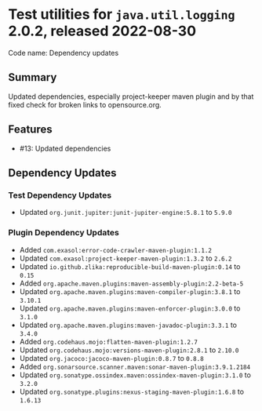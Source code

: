 # Test utilities for `java.util.logging` 2.0.2, released 2022-08-30

Code name: Dependency updates

## Summary

Updated dependencies, especially project-keeper maven plugin and by that fixed check for broken links to opensource.org.

## Features

* #13: Updated dependencies

## Dependency Updates

### Test Dependency Updates

* Updated `org.junit.jupiter:junit-jupiter-engine:5.8.1` to `5.9.0`

### Plugin Dependency Updates

* Added `com.exasol:error-code-crawler-maven-plugin:1.1.2`
* Updated `com.exasol:project-keeper-maven-plugin:1.3.2` to `2.6.2`
* Updated `io.github.zlika:reproducible-build-maven-plugin:0.14` to `0.15`
* Added `org.apache.maven.plugins:maven-assembly-plugin:2.2-beta-5`
* Updated `org.apache.maven.plugins:maven-compiler-plugin:3.8.1` to `3.10.1`
* Updated `org.apache.maven.plugins:maven-enforcer-plugin:3.0.0` to `3.1.0`
* Updated `org.apache.maven.plugins:maven-javadoc-plugin:3.3.1` to `3.4.0`
* Added `org.codehaus.mojo:flatten-maven-plugin:1.2.7`
* Updated `org.codehaus.mojo:versions-maven-plugin:2.8.1` to `2.10.0`
* Updated `org.jacoco:jacoco-maven-plugin:0.8.7` to `0.8.8`
* Added `org.sonarsource.scanner.maven:sonar-maven-plugin:3.9.1.2184`
* Updated `org.sonatype.ossindex.maven:ossindex-maven-plugin:3.1.0` to `3.2.0`
* Updated `org.sonatype.plugins:nexus-staging-maven-plugin:1.6.8` to `1.6.13`

